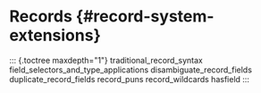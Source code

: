 Records {#record-system-extensions}
=======

::: {.toctree maxdepth="1"}
traditional\_record\_syntax field\_selectors\_and\_type\_applications
disambiguate\_record\_fields duplicate\_record\_fields record\_puns
record\_wildcards hasfield
:::
